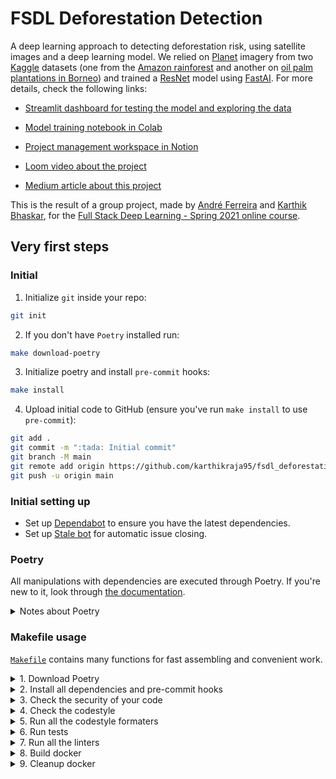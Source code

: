 # FSDL Deforestation Detection

A deep learning approach to detecting deforestation risk, using satellite images and a deep learning model. We relied on [Planet](https://www.planet.com/) imagery from two [Kaggle](https://www.kaggle.com/) datasets (one from the [Amazon rainforest](https://www.kaggle.com/c/planet-understanding-the-amazon-from-space) and another on [oil palm plantations in Borneo](https://www.kaggle.com/c/widsdatathon2019)) and trained a [ResNet](https://paperswithcode.com/method/resnet) model using [FastAI](https://docs.fast.ai/). For more details, check the following links:

* [Streamlit dashboard for testing the model and exploring the data](https://share.streamlit.io/andrecnf/fsdl_deforestation_detection/fsdl_deforestation_detection/dashboard/streamlit_app.py)

* [Model training notebook in Colab](https://colab.research.google.com/github/karthikraja95/fsdl_deforestation_detection/blob/master/fsdl_deforestation_detection/experimental/FSDL_Final_Model.ipynb)

* [Project management workspace in Notion](https://www.notion.so/Homepage-2ff744c443814f459d80a6e5819226a5)

* [Loom video about the project](https://www.loom.com/share/365d412db3a0474ba46d4fdd7f4c5494)

* [Medium article about this project](https://towardsdatascience.com/detecting-deforestation-from-satellite-images-7aa6dfbd9f61)

This is the result of a group project, made by [André Ferreira](https://andrecnf.com/) and [Karthik Bhaskar](https://www.kbhaskar.com/), for the [Full Stack Deep Learning - Spring 2021 online course](http://fullstackdeeplearning.com/spring2021/).

## Very first steps

### Initial

1. Initialize `git` inside your repo:

```bash
git init
```

2. If you don't have `Poetry` installed run:

```bash
make download-poetry
```

3. Initialize poetry and install `pre-commit` hooks:

```bash
make install
```

4. Upload initial code to GitHub (ensure you've run `make install` to use `pre-commit`):

```bash
git add .
git commit -m ":tada: Initial commit"
git branch -M main
git remote add origin https://github.com/karthikraja95/fsdl_deforestation_detection.git
git push -u origin main
```

### Initial setting up

- Set up [Dependabot](https://docs.github.com/en/github/administering-a-repository/enabling-and-disabling-version-updates#enabling-github-dependabot-version-updates) to ensure you have the latest dependencies.
- Set up [Stale bot](https://github.com/apps/stale) for automatic issue closing.

### Poetry

All manipulations with dependencies are executed through Poetry. If you're new to it, look through [the documentation](https://python-poetry.org/docs/).

<details>
<summary>Notes about Poetry</summary>
<p>

Poetry's [commands](https://python-poetry.org/docs/cli/#commands) are very intuitive and easy to learn, like:

- `poetry add numpy`
- `poetry run pytest`
- `poetry build`
- etc

</p>
</details>

### Makefile usage

[`Makefile`](https://github.com/karthikraja95/fsdl_deforestation_detection/blob/master/Makefile) contains many functions for fast assembling and convenient work.

<details>
<summary>1. Download Poetry</summary>
<p>

```bash
make download-poetry
```

</p>
</details>

<details>
<summary>2. Install all dependencies and pre-commit hooks</summary>
<p>

```bash
make install
```

If you do not want to install pre-commit hooks, run the command with the NO_PRE_COMMIT flag:

```bash
make install NO_PRE_COMMIT=1
```

</p>
</details>

<details>
<summary>3. Check the security of your code</summary>
<p>

```bash
make check-safety
```

This command launches a `Poetry` and `Pip` integrity check as well as identifies security issues with `Safety` and `Bandit`. By default, the build will not crash if any of the items fail. But you can set `STRICT=1` for the entire build, or you can configure strictness for each item separately.

```bash
make check-safety STRICT=1
```

or only for `safety`:

```bash
make check-safety SAFETY_STRICT=1
```

multiple

```bash
make check-safety PIP_STRICT=1 SAFETY_STRICT=1
```

> List of flags for `check-safety` (can be set to `1` or `0`): `STRICT`, `POETRY_STRICT`, `PIP_STRICT`, `SAFETY_STRICT`, `BANDIT_STRICT`.

</p>
</details>

<details>
<summary>4. Check the codestyle</summary>
<p>

The command is similar to `check-safety` but to check the code style, obviously. It uses `Black`, `Darglint`, `Isort`, and `Mypy` inside.

```bash
make check-style
```

It may also contain the `STRICT` flag.

```bash
make check-style STRICT=1
```

> List of flags for `check-style` (can be set to `1` or `0`): `STRICT`, `BLACK_STRICT`, `DARGLINT_STRICT`, `ISORT_STRICT`, `MYPY_STRICT`.

</p>
</details>

<details>
<summary>5. Run all the codestyle formaters</summary>
<p>

Codestyle uses `pre-commit` hooks, so ensure you've run `make install` before.

```bash
make codestyle
```

</p>
</details>

<details>
<summary>6. Run tests</summary>
<p>

```bash
make test
```

</p>
</details>

<details>
<summary>7. Run all the linters</summary>
<p>

```bash
make lint
```

the same as:

```bash
make test && make check-safety && make check-style
```

> List of flags for `lint` (can be set to `1` or `0`): `STRICT`, `POETRY_STRICT`, `PIP_STRICT`, `SAFETY_STRICT`, `BANDIT_STRICT`, `BLACK_STRICT`, `DARGLINT_STRICT`, `ISORT_STRICT`, `MYPY_STRICT`.

</p>
</details>

<details>
<summary>8. Build docker</summary>
<p>

```bash
make docker
```

which is equivalent to:

```bash
make docker VERSION=latest
```

More information [here](https://github.com/karthikraja95/fsdl_deforestation_detection/tree/master/docker).

</p>
</details>

<details>
<summary>9. Cleanup docker</summary>
<p>

```bash
make clean_docker
```

or to remove all build

```bash
make clean
```

More information [here](https://github.com/karthikraja95/fsdl_deforestation_detection/tree/master/docker).

</p>
</details>
